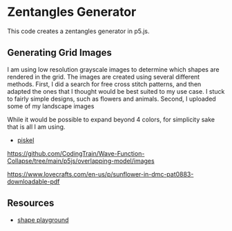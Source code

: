 # Zentangles Generator

This code creates a zentangles generator in p5.js.


## Generating Grid Images

I am using low resolution grayscale images to determine which shapes are rendered in the grid. The images are created using several different methods. First, I did a search for free cross stitch patterns, and then adapted the ones that I thought would be best suited to my use case. I stuck to fairly simple designs, such as flowers and animals. Second, I uploaded some of my landscape images 


While it would be possible to expand beyond 4 colors, for simplicity sake that is all I am using.



- [piskel](https://www.piskelapp.com/)

https://github.com/CodingTrain/Wave-Function-Collapse/tree/main/p5js/overlapping-model/images

https://www.lovecrafts.com/en-us/p/sunflower-in-dmc-pat0883-downloadable-pdf

## Resources

- [shape playground](https://kfahn22.github.io/shape_playground/)
